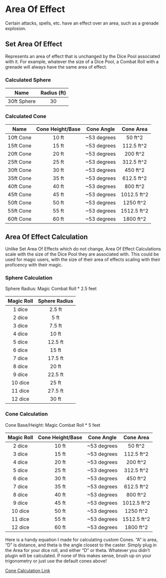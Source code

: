# Area Of Effect

Certain attacks, spells, etc. have an effect over an area, such as a grenade explosion.

## Set Area Of Effect

Represents an area of effect that is unchanged by the Dice Pool associated with it. For example, whatever the size of a Dice Pool, a Combat Roll with a grenade will always have the same area of effect.

### Calculated Sphere

|    Name    | Radius (ft) |
| :---------: | :---------: |
| 30ft Sphere |     30     |

### Calculated Cone

|   Name   | Cone Height/Base | Cone Angle |  Cone Area  |
| :-------: | :--------------: | :---------: | :---------: |
| 10ft Cone |      10 ft      | ~53 degrees |   50 ft^2   |
| 15ft Cone |      15 ft      | ~53 degrees | 112.5 ft^2 |
| 20ft Cone |      20 ft      | ~53 degrees |  200 ft^2  |
| 25ft Cone |      25 ft      | ~53 degrees | 312.5 ft^2 |
| 30ft Cone |      30 ft      | ~53 degrees |  450 ft^2  |
| 35ft Cone |      35 ft      | ~53 degrees | 612.5 ft^2 |
| 40ft Cone |      40 ft      | ~53 degrees |  800 ft^2  |
| 45ft Cone |      45 ft      | ~53 degrees | 1012.5 ft^2 |
| 50ft Cone |      50 ft      | ~53 degrees |  1250 ft^2  |
| 55ft Cone |      55 ft      | ~53 degrees | 1512.5 ft^2 |
| 60ft Cone |      60 ft      | ~53 degrees |  1800 ft^2  |

## Area Of Effect Calculation

Unlike Set Area Of Effects which do not change, Area Of Effect Calculations scale with the size of the Dice Pool they are associated with. This could be used for magic users, with the size of their area of effects scaling with their proficency with their magic.

### Sphere Calculation

Sphere Radius: Magic Combat Roll * 2.5 feet

| Magic Roll | Sphere Radius |
| :--------: | :-----------: |
|   1 dice   |    2.5 ft    |
|   2 dice   |     5 ft     |
|   3 dice   |    7.5 ft    |
|   4 dice   |     10 ft     |
|   5 dice   |    12.5 ft    |
|   6 dice   |     15 ft     |
|   7 dice   |    17.5 ft    |
|   8 dice   |     20 ft     |
|   9 dice   |    22.5 ft    |
|  10 dice  |     25 ft     |
|  11 dice  |    27.5 ft    |
|  12 dice  |     30 ft     |

### Cone Calculation

Cone Base/Height: Magic Combat Roll * 5 feet

| Magic Roll | Cone Height/Base | Cone Angle |  Cone Area  |
| :--------: | :--------------: | :---------: | :---------: |
|   2 dice   |      10 ft      | ~53 degrees |   50 ft^2   |
|   3 dice   |      15 ft      | ~53 degrees | 112.5 ft^2 |
|   4 dice   |      20 ft      | ~53 degrees |  200 ft^2  |
|   5 dice   |      25 ft      | ~53 degrees | 312.5 ft^2 |
|   6 dice   |      30 ft      | ~53 degrees |  450 ft^2  |
|   7 dice   |      35 ft      | ~53 degrees | 612.5 ft^2 |
|   8 dice   |      40 ft      | ~53 degrees |  800 ft^2  |
|   9 dice   |      45 ft      | ~53 degrees | 1012.5 ft^2 |
|  10 dice  |      50 ft      | ~53 degrees |  1250 ft^2  |
|  11 dice  |      55 ft      | ~53 degrees | 1512.5 ft^2 |
|  12 dice  |      60 ft      | ~53 degrees |  1800 ft^2  |

Here is a handy equation I made for calculating custom Cones. “A” is area, “D” is distance, and theta is the angle closest to the caster. Simply plug in the Area for your dice roll, and either “D” or theta. Whatever you didn’t plugin will be calculated. If none of this makes sense, brush up on your trigonometry or just use the default cones above!

[Cone Calculation Link](https://www.symbolab.com/solver/step-by-step/A%20%3D%20D%5E%7B2%7Dtan%5Cleft(%5Cfrac%7B%5Ctheta%7D%7B2%7D%5Cright)?or=input)
